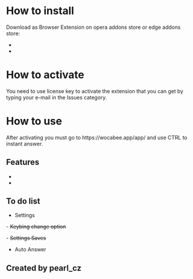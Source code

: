 # How to install
<p> Download as Browser Extension on opera addons store or edge addons store:

-
-

# How to activate
<p> You need to use license key to activate the extension that you can get by typing your e-mail in the Issues category.

# How to use
<p> After activating you must go to https://wocabee.app/app/ and use CTRL to instant answer.

## Features
-
-
## To do list
- Settings
<p> - <del>Keybing change option <p>
<p> - <del>Settings Saves <p>

- Auto Answer

## Created by pearl_cz
